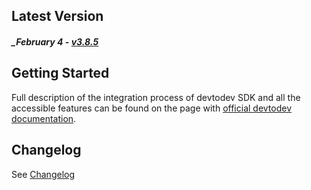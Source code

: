 ## Latest Version

##### \_February 4 - [v3.8.5](https://github.com/devtodev-analytics/package_Analytics/releases/latest)

## Getting Started

Full description of the integration process of devtodev SDK and all the accessible features can be found on the page with [official devtodev documentation](https://docs.devtodev.com/integration/integration-of-sdk-v2/sdk-integration/unity).

## Changelog

See [Changelog]([https://github.com/devtodev-analytics/package_Analytics/blob/main/CHANGELOG.md])
